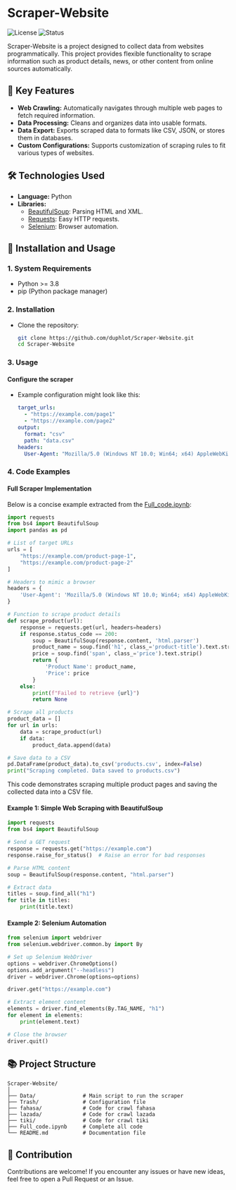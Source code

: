 # Scraper-Website

![License](https://img.shields.io/badge/license-MIT-blue.svg)
![Status](https://img.shields.io/badge/status-active-brightgreen.svg)

Scraper-Website is a project designed to collect data from websites programmatically. This project provides flexible functionality to scrape information such as product details, news, or other content from online sources automatically.

## 🚀 Key Features
- **Web Crawling:** Automatically navigates through multiple web pages to fetch required information.
- **Data Processing:** Cleans and organizes data into usable formats.
- **Data Export:** Exports scraped data to formats like CSV, JSON, or stores them in databases.
- **Custom Configurations:** Supports customization of scraping rules to fit various types of websites.

## 🛠️ Technologies Used
- **Language:** Python
- **Libraries:**
  - [BeautifulSoup](https://www.crummy.com/software/BeautifulSoup/): Parsing HTML and XML.
  - [Requests](https://docs.python-requests.org/): Easy HTTP requests.
  - [Selenium](https://www.selenium.dev/): Browser automation.

## 📄 Installation and Usage

### 1. System Requirements
- Python >= 3.8
- pip (Python package manager)

### 2. Installation
- Clone the repository:
    ```bash
    git clone https://github.com/duphlot/Scraper-Website.git
    cd Scraper-Website
    ```

### 3. Usage
#### Configure the scraper
- Example configuration might look like this:
    ```yaml
    target_urls:
      - "https://example.com/page1"
      - "https://example.com/page2"
    output:
      format: "csv"
      path: "data.csv"
    headers:
      User-Agent: "Mozilla/5.0 (Windows NT 10.0; Win64; x64) AppleWebKit/537.36 (KHTML, like Gecko) Chrome/91.0.4472.124 Safari/537.36"
    ```

### 4. Code Examples

#### Full Scraper Implementation
Below is a concise example extracted from the [Full_code.ipynb](https://github.com/duphlot/Scraper-Website/blob/main/Full_code.ipynb):
```python
import requests
from bs4 import BeautifulSoup
import pandas as pd

# List of target URLs
urls = [
    "https://example.com/product-page-1",
    "https://example.com/product-page-2"
]

# Headers to mimic a browser
headers = {
    'User-Agent': 'Mozilla/5.0 (Windows NT 10.0; Win64; x64) AppleWebKit/537.36 (KHTML, like Gecko) Chrome/91.0.4472.124 Safari/537.36'
}

# Function to scrape product details
def scrape_product(url):
    response = requests.get(url, headers=headers)
    if response.status_code == 200:
        soup = BeautifulSoup(response.content, 'html.parser')
        product_name = soup.find('h1', class_='product-title').text.strip()
        price = soup.find('span', class_='price').text.strip()
        return {
            'Product Name': product_name,
            'Price': price
        }
    else:
        print(f"Failed to retrieve {url}")
        return None

# Scrape all products
product_data = []
for url in urls:
    data = scrape_product(url)
    if data:
        product_data.append(data)

# Save data to a CSV
pd.DataFrame(product_data).to_csv('products.csv', index=False)
print("Scraping completed. Data saved to products.csv")
```

This code demonstrates scraping multiple product pages and saving the collected data into a CSV file.

#### Example 1: Simple Web Scraping with BeautifulSoup
```python
import requests
from bs4 import BeautifulSoup

# Send a GET request
response = requests.get("https://example.com")
response.raise_for_status()  # Raise an error for bad responses

# Parse HTML content
soup = BeautifulSoup(response.content, "html.parser")

# Extract data
titles = soup.find_all("h1")
for title in titles:
    print(title.text)
```

#### Example 2: Selenium Automation
```python
from selenium import webdriver
from selenium.webdriver.common.by import By

# Set up Selenium WebDriver
options = webdriver.ChromeOptions()
options.add_argument("--headless")
driver = webdriver.Chrome(options=options)

driver.get("https://example.com")

# Extract element content
elements = driver.find_elements(By.TAG_NAME, "h1")
for element in elements:
    print(element.text)

# Close the browser
driver.quit()
```

## 📚 Project Structure
```
Scraper-Website/
│
├── Data/               # Main script to run the scraper
├── Trash/              # Configuration file
├── fahasa/             # Code for crawl fahasa
├── lazada/             # Code for crawl lazada
├── tiki/               # Code for crawl tiki
├── Full_code.ipynb     # Complete all code
└── README.md           # Documentation file
```

## 🤝 Contribution
Contributions are welcome! If you encounter any issues or have new ideas, feel free to open a Pull Request or an Issue.
